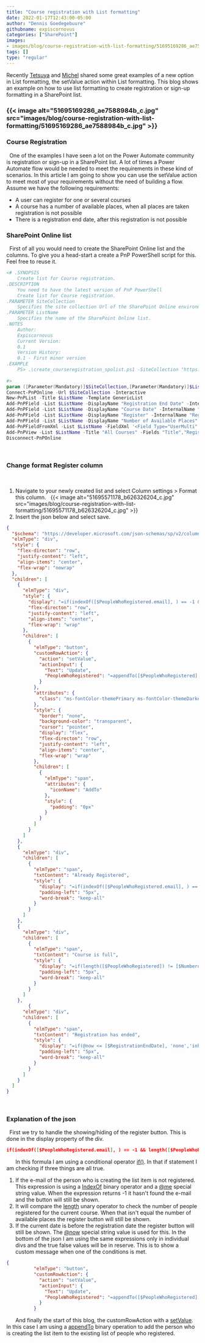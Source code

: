 ```yaml
---
title: "Course registration with List formatting"
date: 2022-01-17T12:43:00-05:00
author: "Dennis Goedegebuure"
githubname: expiscornovus
categories: ["SharePoint"]
images:
- images/blog/course-registration-with-list-formatting/51695169286_ae7588984b_c.jpg
tags: []
type: "regular"
---
```


Recently [Tetsuya](https://twitter.com/techan_k) and [Michel](https://twitter.com/michelcarlo) shared
some great examples of a new option in List formatting, the setValue
action within List formatting. This blog shows an example on how to use
list formatting to create registration or sign-up formatting in a
SharePoint list. 

### {{< image alt="51695169286_ae7588984b_c.jpg" src="images/blog/course-registration-with-list-formatting/51695169286_ae7588984b_c.jpg" >}}

### Course Registration 
 
One of the examples I have seen a lot on the Power Automate community is
registration or sign-up in a SharePoint list. A lot of times a Power
Automate flow would be needed to meet the requirements in these kind of
scenarios. In this article I am going to show you can use the setValue
action to meet most of your requirements without the need of building a
flow.
 
Assume we have the following requirements:

- A user can register for one or several courses
- A course has a number of available places, when all places are taken
registration is not possible
- There is a registration end date, after this registration is not
possible
 
### SharePoint Online list
 
First of all you would need to create the SharePoint Online list and the
columns. To give you a head-start a create a PnP PowerShell script for
this. Feel free to reuse it.
 
 
 
```powershell
<# .SYNOPSIS
    Create list for Course registration.
.DESCRIPTION
    You need to have the latest version of PnP PowerShell
    Create list for Course registration.
.PARAMETER SiteCollection
    Specifies the site collection Url of the SharePoint Online environment.
.PARAMETER ListName
    Specifies the name of the SharePoint Online list.
.NOTES
    Author:
    Expiscornovus
    Current Version:
    0.1
    Version History:
    0.1 - First minor version
.EXAMPLE
    PS> .\create_courseregistration_spolist.ps1 -SiteCollection "https://contoso.sharepoint.com/sites/formatting" -ListName "Courses"
   
#>
param ([Parameter(Mandatory)]$SiteCollection,[Parameter(Mandatory)]$ListName)
Connect-PnPOnline -Url $SiteCollection -Interactive
New-PnPList -Title $ListName -Template GenericList
Add-PnPField -List $ListName -DisplayName "Registration End Date" -InternalName "RegistrationEndDate" -Type DateTime
Add-PnPField -List $ListName -DisplayName "Course Date" -InternalName "CourseDate" -Type DateTime
Add-PnPField -List $ListName -DisplayName "Register" -InternalName "Register" -Type Text
Add-PnPField -List $ListName -DisplayName "Number of Available Places" -InternalName "NumberofPlaces" -Type Number
Add-PnPFieldFromXml -List $ListName -FieldXml '<Field Type="UserMulti" DisplayName="People Who Registered" UserSelectionMode="PeopleOnly" StaticName="PeopleWhoRegistered" Name="PeopleWhoRegistered" Mult="TRUE" />'
Add-PnPView -List $ListName -Title "All Courses" -Fields "Title","RegistrationEndDate","CourseDate","Register","NumberofPlaces","PeopleWhoRegistered"
Disconnect-PnPOnline
```
 
 
 
### Change format Register column 
 
1.  Navigate to your newly created list and select Column settings \>
Format this column.
 
{{< image alt="51695571178_b626326204_c.jpg" src="images/blog/course-registration-with-list-formatting/51695571178_b626326204_c.jpg" >}}
 
1. Insert the json below and select save.
 
 
 
```json
{
  "$schema": "https://developer.microsoft.com/json-schemas/sp/v2/column-formatting.schema.json",
  "elmType": "div",
  "style": {
    "flex-directon": "row",
    "justify-content": "left",
    "align-items": "center",
    "flex-wrap": "nowrap"
  },
  "children": [
    {
      "elmType": "div",
      "style": {
        "display": "=if(indexOf([$PeopleWhoRegistered.email], ) == -1 && length([$PeopleWhoRegistered]) != [$NumberofPlaces] && @now <= [$RegistrationEndDate], 'inherit','none')",
        "flex-directon": "row",
        "justify-content": "left",
        "align-items": "center",
        "flex-wrap": "wrap"
      },
      "children": [
        {
          "elmType": "button",
          "customRowAction": {
            "action": "setValue",
            "actionInput": {
              "Text": "Update",
              "PeopleWhoRegistered": "=appendTo([$PeopleWhoRegistered], )"
            }
          },
          "attributes": {
            "class": "ms-fontColor-themePrimary ms-fontColor-themeDarker--hover"
          },
          "style": {
            "border": "none",
            "background-color": "transparent",
            "cursor": "pointer",
            "display": "flex",
            "flex-directon": "row",
            "justify-content": "left",
            "align-items": "center",
            "flex-wrap": "wrap"
          },
          "children": [
            {
              "elmType": "span",
              "attributes": {
                "iconName": "AddTo"
              },
              "style": {
                "padding": "0px"
              }
            }
          ]
        }
      ]
    },
    {
      "elmType": "div",
      "children": [
        {
          "elmType": "span",
          "txtContent": "Already Registered",
          "style": {
            "display": "=if(indexOf([$PeopleWhoRegistered.email], ) == -1, 'none','inherit')",
            "padding-left": "5px",
            "word-break": "keep-all"
          }
        }
      ]
    },
    {
      "elmType": "div",
      "children": [
        {
          "elmType": "span",
          "txtContent": "Course is full",
          "style": {
            "display": "=if(length([$PeopleWhoRegistered]) != [$NumberofPlaces], 'none','inherit')",
            "padding-left": "5px",
            "word-break": "keep-all"
          }
        }
      ]
    },
        {
      "elmType": "div",
      "children": [
        {
          "elmType": "span",
          "txtContent": "Registration has ended",
          "style": {
            "display": "=if(@now <= [$RegistrationEndDate], 'none','inherit')",
            "padding-left": "5px",
            "word-break": "keep-all"
          }
        }
      ]
    }
  ]
}
```
 
 
 
### Explanation of the json 
 
First we try to handle the showing/hiding of the register button. This
is done in the display property of the div.
 
 
 
```json
if(indexOf([$PeopleWhoRegistered.email], ) == -1 && length([$PeopleWhoRegistered]) != [$NumberofPlaces] && @now <= [$RegistrationEndDate], 'inherit','none')
```
 
 
 
In this formula I am using a conditional
operator [if()](https://docs.microsoft.com/sharepoint/dev/declarative-customization/formatting-syntax-reference#expressions).
In that if statement I am checking if three things are all true.

1.  If the e-mail of the person who is creating the list item is not
registered. This expression is using
a [IndexOf](https://docs.microsoft.com/sharepoint/dev/declarative-customization/formatting-syntax-reference#operators) binary
operator and
a [\@me](https://docs.microsoft.com/sharepoint/dev/declarative-customization/formatting-syntax-reference#special-string-values) special
string value. When the expression returns -1 it hasn't found the e-mail
and the button will still be shown.
2. It will compare
the [length](https://docs.microsoft.com/sharepoint/dev/declarative-customization/formatting-syntax-reference#operators) unary
operator to check the number of people registered for the current
course. When that isn't equal the number of available places the
register button will still be shown.
3. If the current date is before the registration date the register
button will still be shown.
The [\@now](https://docs.microsoft.com/sharepoint/dev/declarative-customization/formatting-syntax-reference#special-string-values) special
string value is used for this.
In the bottom of the json I am using the same expressions only in
individual divs and the true false values will be in reserve. This is to
show a custom message when one of the conditions is met.
 
 
 
```json
{
          "elmType": "button",
          "customRowAction": {
            "action": "setValue",
            "actionInput": {
              "Text": "Update",
              "PeopleWhoRegistered": "=appendTo([$PeopleWhoRegistered], )"
            }
          }
```
 
 
 
And finally the start of this blog, the customRowAction with
a [setValue](https://docs.microsoft.com/sharepoint/dev/declarative-customization/formatting-syntax-reference#customrowaction).
In this case I am using
a [appendTo](https://docs.microsoft.com/sharepoint/dev/declarative-customization/formatting-syntax-reference#operators) binary
operation to add the person who is creating the list item to the
existing list of people who registered.

